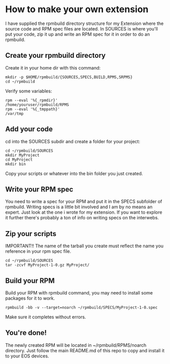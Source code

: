 # How to make your own extension

I have supplied the rpmbuild directory structure for my Extension where the source code and RPM spec files are located. In SOURCES is where you'll put your code, zip it up and write an RPM spec for it in order to do an rpmbuild.

## Create your rpmbuild directory

Create it in your home dir with this command:

    mkdir -p $HOME/rpmbuild/{SOURCES,SPECS,BUILD,RPMS,SRPMS}
    cd ~/rpmbuild
 
Verify some variables:

    rpm --eval '%{_rpmdir}'
    /home/youruser/rpmbuild/RPMS
    rpm --eval '%{_tmppath}'
    /var/tmp

## Add your code

cd into the SOURCES subdir and create a folder for your project:

    cd ~/rpmbuild/SOURCES
    mkdir MyProject
    cd MyProject
    mkdir bin
    
Copy your scripts or whatever into the bin folder you just created.
    
## Write your RPM spec

You need to write a spec for your RPM and put it in the SPECS subfolder of rpmbuild. Writing specs is a little bit involved and I am by no means an expert. Just look at the one i wrote for my extension. If you want to explore it further there's probably a ton of info on writing specs on the interwebs.

## Zip your scripts

IMPORTANT!! The name of the tarball you create must reflect the name you reference in your rpm spec file. 

    cd ~/rpmbuild/SOURCES
    tar -zcvf MyProject-1-0.gz MyProject/

## Build your RPM

Build your RPM with rpmbuild command, you may need to install some packages for it to work.

    rpmbuild -bb -v --target=noarch ~/rpmbuild/SPECS/MyProject-1-0.spec
    
Make sure it completes without errors.

## You're done!

The newly created RPM will be located in ~/rpmbuild/RPMS/noarch directory. Just follow the main README.md of this repo to copy and install it to your EOS devices.

